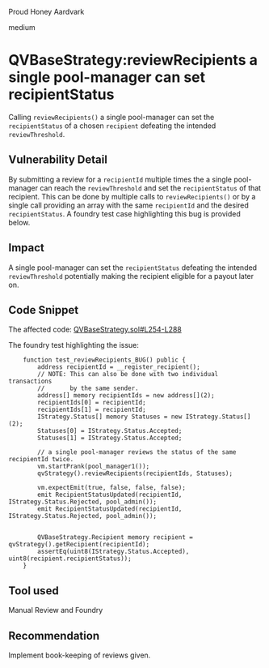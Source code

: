 Proud Honey Aardvark

medium

# QVBaseStrategy:reviewRecipients a single pool-manager can set recipientStatus
Calling `reviewRecipients()` a single pool-manager can set the `recipientStatus` of a chosen `recipient` defeating the intended `reviewThreshold`.

## Vulnerability Detail
By submitting a review for a `recipientId` multiple times the a single pool-manager can reach the `reviewThreshold` and set the `recipientStatus` of that recipient. This can be done by multiple calls to `reviewRecipients()` or by a single call providing an array with the same  `recipientId` and the desired `recipientStatus`. A foundry test case highlighting this bug is provided below.

## Impact
A single pool-manager can set the `recipientStatus` defeating the intended `reviewThreshold` potentially making the recipient eligible for a payout later on.

## Code Snippet
The affected code:
[QVBaseStrategy.sol#L254-L288](https://github.com/sherlock-audit/2023-09-Gitcoin/blob/main/allo-v2/contracts/strategies/qv-base/QVBaseStrategy.sol#L254-L288)

The foundry test highlighting the issue:
```solidity
    function test_reviewRecipients_BUG() public {
        address recipientId = __register_recipient();
        // NOTE: This can also be done with two individual transactions
        //       by the same sender.
        address[] memory recipientIds = new address[](2);
        recipientIds[0] = recipientId;
        recipientIds[1] = recipientId;
        IStrategy.Status[] memory Statuses = new IStrategy.Status[](2);
        Statuses[0] = IStrategy.Status.Accepted;
        Statuses[1] = IStrategy.Status.Accepted;

        // a single pool-manager reviews the status of the same recipientId twice.
        vm.startPrank(pool_manager1());
        qvStrategy().reviewRecipients(recipientIds, Statuses);

        vm.expectEmit(true, false, false, false);
        emit RecipientStatusUpdated(recipientId, IStrategy.Status.Rejected, pool_admin());
        emit RecipientStatusUpdated(recipientId, IStrategy.Status.Rejected, pool_admin());


        QVBaseStrategy.Recipient memory recipient = qvStrategy().getRecipient(recipientId);
        assertEq(uint8(IStrategy.Status.Accepted), uint8(recipient.recipientStatus));
    }

```
## Tool used

Manual Review and Foundry

## Recommendation
Implement book-keeping of reviews given.